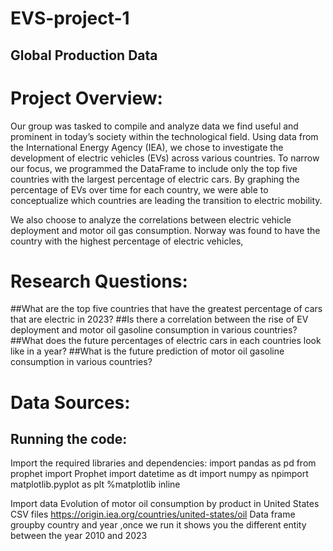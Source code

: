 # EVS-project-1
## Global Production Data
# Project Overview:
Our group was tasked to compile and analyze data we find useful and prominent in today’s society within the technological field. Using data from the International Energy Agency (IEA), we chose to investigate the development of electric vehicles (EVs) across various countries. To narrow our focus, we programmed the DataFrame to include only the top five countries with the largest percentage of electric cars. By graphing the percentage of EVs over time for each country, we were able to conceptualize which countries are leading the transition to electric mobility. 

We also choose to analyze the correlations between electric vehicle deployment and motor oil gas consumption. Norway was found to have the country with the highest percentage of electric vehicles, 

# Research Questions:

##What are the top five countries that have the greatest percentage of cars that are electric in 2023? 
##Is there a correlation between the rise of EV deployment and motor oil gasoline consumption in various countries?
##What does the future percentages of electric cars in each countries look like in a year? 
##What is the future prediction of motor oil gasoline consumption in various countries? 

# Data Sources: 

## Running the code: 
Import the required libraries and dependencies:
import pandas as pd
from prophet import Prophet
import datetime as dt
import numpy as npimport matplotlib.pyplot as plt
%matplotlib inline

Import data Evolution of motor oil consumption by product in United States CSV files https://origin.iea.org/countries/united-states/oil
Data frame groupby country and year ,once we run it shows you the different entity between the year 2010 and 2023


